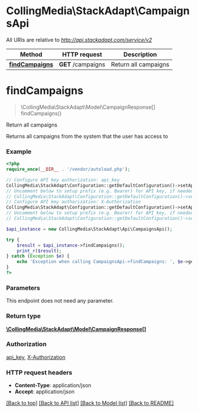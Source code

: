 # CollingMedia\StackAdapt\CampaignsApi

All URIs are relative to *http://api.stackadapt.com/service/v2*

Method | HTTP request | Description
------------- | ------------- | -------------
[**findCampaigns**](CampaignsApi.md#findCampaigns) | **GET** /campaigns | Return all campaigns


# **findCampaigns**
> \CollingMedia\StackAdapt\Model\CampaignResponse[] findCampaigns()

Return all campaigns

Returns all campaigns from the system that the user has access to

### Example
```php
<?php
require_once(__DIR__ . '/vendor/autoload.php');

// Configure API key authorization: api_key
CollingMedia\StackAdapt\Configuration::getDefaultConfiguration()->setApiKey('api_key', 'YOUR_API_KEY');
// Uncomment below to setup prefix (e.g. Bearer) for API key, if needed
// CollingMedia\StackAdapt\Configuration::getDefaultConfiguration()->setApiKeyPrefix('api_key', 'Bearer');
// Configure API key authorization: X-Authorization
CollingMedia\StackAdapt\Configuration::getDefaultConfiguration()->setApiKey('X-Authorization', 'YOUR_API_KEY');
// Uncomment below to setup prefix (e.g. Bearer) for API key, if needed
// CollingMedia\StackAdapt\Configuration::getDefaultConfiguration()->setApiKeyPrefix('X-Authorization', 'Bearer');

$api_instance = new CollingMedia\StackAdapt\Api\CampaignsApi();

try {
    $result = $api_instance->findCampaigns();
    print_r($result);
} catch (Exception $e) {
    echo 'Exception when calling CampaignsApi->findCampaigns: ', $e->getMessage(), PHP_EOL;
}
?>
```

### Parameters
This endpoint does not need any parameter.

### Return type

[**\CollingMedia\StackAdapt\Model\CampaignResponse[]**](../Model/CampaignResponse.md)

### Authorization

[api_key](../../README.md#api_key), [X-Authorization](../../README.md#X-Authorization)

### HTTP request headers

 - **Content-Type**: application/json
 - **Accept**: application/json

[[Back to top]](#) [[Back to API list]](../../README.md#documentation-for-api-endpoints) [[Back to Model list]](../../README.md#documentation-for-models) [[Back to README]](../../README.md)

